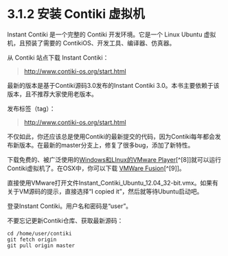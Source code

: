 # 3.1.2 安装 Contiki 虚拟机

Instant Contiki 是一个完整的 Contiki 开发环境。它是一个 Linux Ubuntu 虚拟机，且预装了需要的 ContikiOS、开发工具、编译器、仿真器。

从 Contiki 站点下载 Instant Contiki：

> http://www.contiki-os.org/start.html

最新的版本是基于Contiki源码3.0发布的Instant Contiki 3.0。本书主要依赖于该版本，且不推荐大家使用老版本。

发布标签（tag）：

> http://www.contiki-os.org/start.html

不仅如此，你还应该总是使用Contiki的最新提交的代码，因为Contiki每年都会发布新版本。在最新的master分支上，修复了很多bug，添加了新特性。

下载免费的、被广泛使用的[Windows和LInux的VMware Player](https://my.vmware.com/web/vmware/free#desktop_end_user_computing/vmware_player/6_0)[^[8]]就可以运行Contiki虚拟机了。在OSX中，你可以下载 [VMWare Fusion](http://www.vmware.com/products/fusion)[^[9]]。

直接使用VMware打开文件Instant_Contiki_Ubuntu_12.04_32-bit.vmx。如果有关于VM源码的提示，直接选择“I copied it”，然后就等待Ubuntu启动吧。

登录Instant Contiki。用户名和密码是“user”。

不要忘记更新Contiki仓库、获取最新源码：
```
cd /home/user/contiki
git fetch origin
git pull origin master
```
